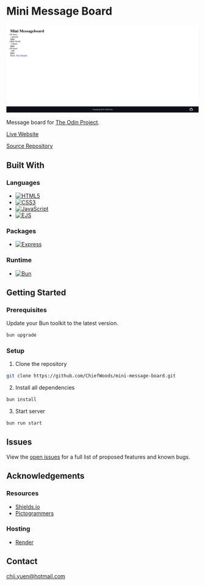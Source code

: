 # Mini Message Board

![Preview](preview.png)

Message board for [The Odin Project](https://www.theodinproject.com/).

[Live Website](https://mini-message-board-hcg4.onrender.com)

[Source Repository](https://github.com/ChiefWoods/mini-message-board)

## Built With

### Languages

- [![HTML5](https://img.shields.io/badge/HTML5-white?style=for-the-badge&logo=html5&logoColor=e65127)](https://html5.org/)
- [![CSS3](https://img.shields.io/badge/CSS3-white?style=for-the-badge&logo=css3&logoColor=306AF1)](https://www.w3.org/Style/CSS/Overview.en.html)
- [![JavaScript](https://img.shields.io/badge/Javascript-383936?style=for-the-badge&logo=javascript)](https://js.org/index.html)
- [![EJS](https://img.shields.io/badge/EJS-a91e50?style=for-the-badge&logo=ejs)](https://ejs.co/)

### Packages

- [![Express](https://img.shields.io/badge/Express-black?style=for-the-badge&logo=express)](https://expressjs.com/)

### Runtime

- [![Bun](https://img.shields.io/badge/Bun-000?style=for-the-badge&logo=bun)](https://bun.sh/)

## Getting Started

### Prerequisites

Update your Bun toolkit to the latest version.

```bash
bun upgrade
```

### Setup

1. Clone the repository

```bash
git clone https://github.com/ChiefWoods/mini-message-board.git
```

2. Install all dependencies

```bash
bun install
```

3. Start server

```bash
bun run start
```

## Issues

View the [open issues](https://github.com/ChiefWoods/mini-message-board/issues) for a full list of proposed features and known bugs.

## Acknowledgements

### Resources

- [Shields.io](https://shields.io/)
- [Pictogrammers](https://pictogrammers.com/)

### Hosting

- [Render](https://render.com/)

## Contact

[chii.yuen@hotmail.com](mailto:chii.yuen@hotmail.com)